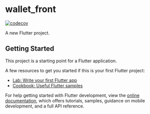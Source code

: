 # wallet_front

[![codecov](https://codecov.io/gh/Nicolas-Dmb/MyWallet_Front/graph/badge.svg?token=ZLJO63QUU8)](https://codecov.io/gh/Nicolas-Dmb/MyWallet_Front)

A new Flutter project.

## Getting Started

This project is a starting point for a Flutter application.

A few resources to get you started if this is your first Flutter project:

- [Lab: Write your first Flutter app](https://docs.flutter.dev/get-started/codelab)
- [Cookbook: Useful Flutter samples](https://docs.flutter.dev/cookbook)

For help getting started with Flutter development, view the
[online documentation](https://docs.flutter.dev/), which offers tutorials,
samples, guidance on mobile development, and a full API reference.
